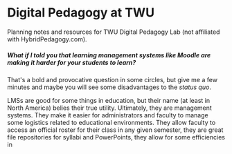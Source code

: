 # Digital Pedagogy at TWU
Planning notes and resources for TWU Digital Pedagogy Lab (not affiliated with HybridPedagogy.com).

##### What if I told you that learning management systems like Moodle are making it harder for your students to learn?

That's a bold and provocative question in some circles, but give me a few minutes and maybe you will see some disadvantages to the _status quo_.

LMSs are good for some things in education, but their name (at least in North America) belies their true utility. Ultimately, they are management systems. They make it easier for administrators and faculty to manage some logistics related to educational environments. They allow faculty to access an official roster for their class in any given semester, they are great file repositories for syllabi and PowerPoints, they allow for some efficiencies in
